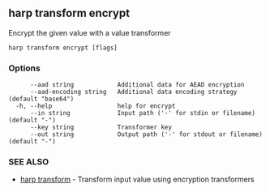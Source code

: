 ## harp transform encrypt

Encrypt the given value with a value transformer

```
harp transform encrypt [flags]
```

### Options

```
      --aad string            Additional data for AEAD encryption
      --aad-encoding string   Additional data encoding strategy (default "base64")
  -h, --help                  help for encrypt
      --in string             Input path ('-' for stdin or filename) (default "-")
      --key string            Transformer key
      --out string            Output path ('-' for stdout or filename) (default "-")
```

### SEE ALSO

* [harp transform](harp_transform.md)	 - Transform input value using encryption transformers

